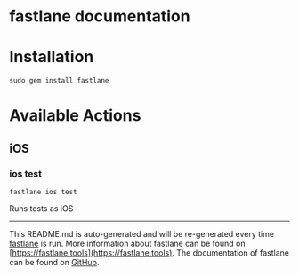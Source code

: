 fastlane documentation
================
# Installation
```
sudo gem install fastlane
```
# Available Actions
## iOS
### ios test
```
fastlane ios test
```
Runs tests as iOS

----

This README.md is auto-generated and will be re-generated every time [fastlane](https://fastlane.tools) is run.
More information about fastlane can be found on [https://fastlane.tools](https://fastlane.tools).
The documentation of fastlane can be found on [GitHub](https://github.com/fastlane/fastlane/tree/master/fastlane).
